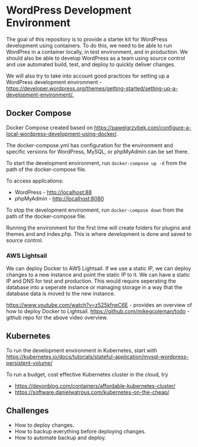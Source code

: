 # WordPress Development Environment

The goal of this repository is to provide a starter kit for WordPress development using containers. To do this, we need to be able to run WordPres in a container locally, in test environment, and in production. We should also be able to develop WordPress as a team using source control and use automated build, test, and deploy to quickly deliver changes.

We will also try to take into account good practices for setting up a WordPress development environment - <https://developer.wordpress.org/themes/getting-started/setting-up-a-development-environment/.>

## Docker Compose

Docker Compose created based on <https://pawelgrzybek.com/configure-a-local-wordpress-development-using-docker/>.

The docker-compose.yml has configuration for the environment and specific versions for WordPress, MySQL, or phpMyAdmin can be set there.

To start the development environment, run `docker-compose up -d` from the path of the docker-compose file.

To access applications:

* WordPress - <http://localhost:88>
* phpMyAdmin - <http://localhost:8080>

To stop the development environment, run `docker-compose down` from the path of the docker-compose file.

Running the environment for the first time will create folders for plugins and themes and and index.php. This is where development is done and saved to source control.

### AWS Lightsail

We can deploy Docker to AWS Lightsail. If we use a static IP, we can deploy changes to a new instance and point the static IP to it. We can have a static IP and DNS for test and production. This would require seperating the database into a seperate instance or managing storage in a way that the database data is moved to the new instance.

https://www.youtube.com/watch?v=z525kfneC6E - provides an overview of how to deploy Docker to Lightsail.
https://github.com/mikegcoleman/todo - github repo for the above video overview.

## Kubernetes

To run the development environment in Kubernetes, start with <https://kubernetes.io/docs/tutorials/stateful-application/mysql-wordpress-persistent-volume/>

To run a budget, cost effective Kubernetes cluster in the cloud, try

* <https://devonblog.com/containers/affordable-kubernetes-cluster/>
* <https://software.danielwatrous.com/kubernetes-on-the-cheap/>

## Challenges

* How to deploy changes.
* How to backup everything before deploying changes.
* How to automate backup and deploy.
